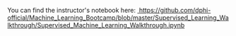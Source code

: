 <p>You can find the instructor&#39;s notebook here:&nbsp;<a href="https://github.com/dphi-official/Machine_Learning_Bootcamp/blob/master/Supervised_Learning_Walkthrough/Supervised_Machine_Learning_Walkthrough.ipynb" target="_blank">&nbsp;https://github.com/dphi-official/Machine_Learning_Bootcamp/blob/master/Supervised_Learning_Walkthrough/Supervised_Machine_Learning_Walkthrough.ipynb</a></p>